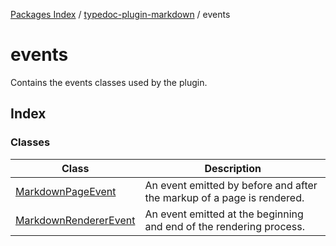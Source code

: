 [Packages Index](../../README.md) / [typedoc-plugin-markdown](../README.md) / events

# events

Contains the events classes used by the plugin.

## Index

### Classes

| Class                                                     | Description                                                            |
| --------------------------------------------------------- | ---------------------------------------------------------------------- |
| [MarkdownPageEvent](classes/MarkdownPageEvent.md)         | An event emitted by before and after the markup of a page is rendered. |
| [MarkdownRendererEvent](classes/MarkdownRendererEvent.md) | An event emitted at the beginning and end of the rendering process.    |
